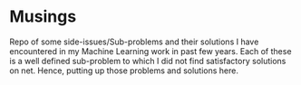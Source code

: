 # Musings

Repo of some side-issues/Sub-problems and their solutions I have encountered in my Machine Learning work in past few years.
Each of these is a well defined sub-problem to which I did not find satisfactory solutions on net. Hence, putting up those problems and solutions here. 


